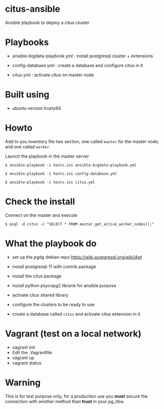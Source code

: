 # citus-ansible
Ansible playbook to deploy a citus cluster

Playbooks
=========

* ansible-bigdata-playbook.yml : install postgresql cluster + extensions

* config-database.yml : create a database and configure citus in it

* citus.yml : activate citus on master node


Built using
=========

* ubuntu version trusty64

Howto
=====

Add to you inventory file two section, one called `master` for the
master node, and one called `worker`

Launch the playbook in the master server

`$ ansible-playbook -i hosts.ini ansible-bigdata-playbook.yml`

`$ ansible-playbook -i hosts.ini config-database.yml`

`$ ansible-playbook -i hosts.ini citus.yml`


Check the install
=================

Connect on the master and execute

`$ psql -d citus -c "SELECT * FROM master_get_active_worker_nodes();"`


What the playbook do
====================

* set up the pgdg debian repo https://wiki.postgresql.org/wiki/Apt

* install postgresql-11 with contrib package

* install the citus package

* install python psycopg2 librarie for ansible purpose

* activate citus shared library

* configure the clusters to be ready to use

* create a database called `citus` and activate citus extension
  in it

Vagrant (test on a local network)
=======

* vagrant init
* Edit the .Vagrantfile
* vagrant up
* vagrant status


Warning
=======

This is for test purpose only, for a production use you **must**
secure the connection with another method than **trust** in your
pg_hba.
